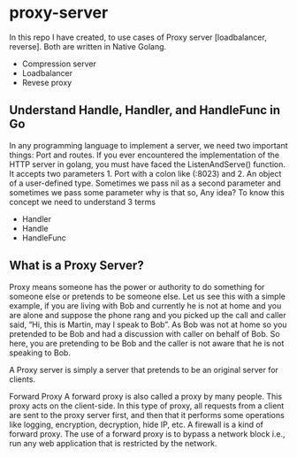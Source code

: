 # proxy-server

In this repo I have created, to use cases of Proxy server [loadbalancer, reverse]. Both are written in Native Golang.
- Compression server
- Loadbalancer
- Revese proxy

## Understand Handle, Handler, and HandleFunc in Go
In any programming language to implement a server, we need two important things: Port and routes.
If you ever encountered the implementation of the HTTP server in golang, you must have faced the ListenAndServe() function. It accepts two parameters 1. Port with a colon like (:8023) and 2. An object of a user-defined type. Sometimes we pass nil as a second parameter and sometimes we pass some parameter why is that so, Any idea?
To know this concept we need to understand 3 terms
- Handler
- Handle
- HandleFunc

## What is a Proxy Server?
Proxy means someone has the power or authority to do something for someone else or pretends to be someone else. Let us see this with a simple example, if you are living with Bob and currently he is not at home and you are alone and suppose the phone rang and you picked up the call and caller said, “Hi, this is Martin, may I speak to Bob”. As Bob was not at home so you pretended to be Bob and had a discussion with caller on behalf of Bob. So here, you are pretending to be Bob and the caller is not aware that he is not speaking to Bob.

A Proxy server is simply a server that pretends to be an original server for clients.

Forward Proxy
A forward proxy is also called a proxy by many people. This proxy acts on the client-side. In this type of proxy, all requests from a client are sent to the proxy server first, and then that it performs some operations like logging, encryption, decryption, hide IP, etc. A firewall is a kind of forward proxy.
The use of a forward proxy is to bypass a network block i.e., run any web application that is restricted by the network.


